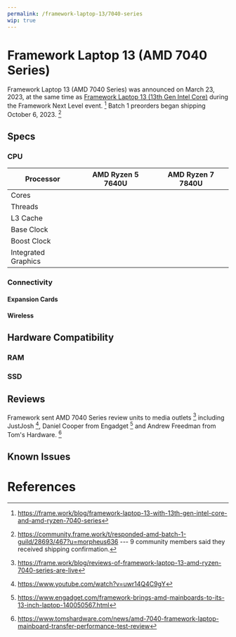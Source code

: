 ```yaml
---
permalink: /framework-laptop-13/7040-series
wip: true
---
```

# Framework Laptop 13 (AMD 7040 Series)
Framework Laptop 13 (AMD 7040 Series) was announced on March 23, 2023, at the same time as [Framework Laptop 13 (13th Gen Intel Core)](/framework-laptop-13/13th-gen) during the Framework Next Level event. [^1] Batch 1 preorders began shipping October 6, 2023. [^2]

## Specs
### CPU

| Processor           | AMD Ryzen 5 7640U | AMD Ryzen 7 7840U |
| ------------------- | ----------------- | ----------------- |
| Cores               |                   |                   |
| Threads             |                   |                   |                        
| L3 Cache            |                   |                   |
| Base Clock          |                   |                   |
| Boost Clock         |                   |                   |
| Integrated Graphics |                   |                   |

### Connectivity
#### Expansion Cards
#### Wireless
## Hardware Compatibility
### RAM
### SSD
## Reviews
Framework sent AMD 7040 Series review units to media outlets [^3] including JustJosh [^4], Daniel Cooper from Engadget [^5] and Andrew Freedman from Tom's Hardware. [^6]
## Known Issues

# References
[^1]: <https://frame.work/blog/framework-laptop-13-with-13th-gen-intel-core-and-amd-ryzen-7040-series>
[^2]: <https://community.frame.work/t/responded-amd-batch-1-guild/28693/467?u=morpheus636> --- 9 community members said they received shipping confirmation.
[^3]: <https://frame.work/blog/reviews-of-framework-laptop-13-amd-ryzen-7040-series-are-live>
[^4]: <https://www.youtube.com/watch?v=uwr14Q4C9gY>
[^5]: <https://www.engadget.com/framework-brings-amd-mainboards-to-its-13-inch-laptop-140050567.html>
[^6]: <https://www.tomshardware.com/news/amd-7040-framework-laptop-mainboard-transfer-performance-test-review>